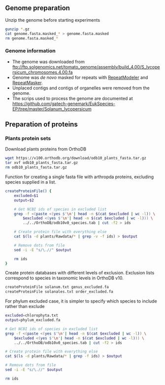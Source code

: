 ## Genome preparation

Unzip the genome before starting experiments

```bash
gunzip *.gz
cat genome.fasta.masked_* > genome.fasta.masked
rm genome.fasta.masked_*
```
### Genome information

* The genome was downloaded from ftp://ftp.solgenomics.net/tomato_genome/assembly/build_4.00/S_lycopersicum_chromosomes.4.00.fa
* Genome was _de novo_ masked for repeats with [RepeatModeler](http://www.repeatmasker.org/RepeatModeler/) and [RepeatMasker](http://www.repeatmasker.org/RMDownload.html).
* Unplaced contigs and contigs of organelles were removed from the genome.
* The scrips used to process the genome are documented at https://github.com/gatech-genemark/EukSpecies-EP/tree/master/Solanum_lycopersicum

## Preparation of proteins

### Plants protein sets

Download plants proteins from OrthoDB

```bash
wget https://v100.orthodb.org/download/odb10_plants_fasta.tar.gz
tar xvf odb10_plants_fasta.tar.gz
rm odb10_plants_fasta.tar.gz
```

Function for creating a single fasta file with arthropda proteins, excluding
species supplied in a list.

```bash
createProteinFile() {
    excluded=$1
    output=$2

    # Get NCBI ids of species in excluded list
    grep -f <(paste <(yes $'\n'| head -n $(cat $excluded | wc -l)) \
        $excluded <(yes $'\n'| head -n $(cat $excluded | wc -l))) \
        ../../OrthoDB/odb10v0_species.tab | cut -f2 > ids

    # Create protein file with everything else
    cat $(ls -d plants/Rawdata/* | grep -v -f ids) > $output

    # Remove dots from file
    sed -i -E "s/\.//" $output

    rm ids
}
```

Create protein databases with different levels of exclusion. Exclusion lists
correspond to species in taxonomic levels in OrthoDB v10.

```bash
createProteinFile solanum.txt genus_excluded.fa
createProteinFile solanales.txt order_excluded.fa
```

For phylum excluded case, it is simpler to specify which species to include
rather than exclude

```bash
excluded=chlorophyta.txt
output=phylum_excluded.fa

# Get NCBI ids of species in excluded list
grep -f <(paste <(yes $'\n'| head -n $(cat $excluded | wc -l)) \
    $excluded <(yes $'\n'| head -n $(cat $excluded | wc -l))) \
    ../../OrthoDB/odb10v0_species.tab | cut -f2 > ids

# Create protein file with everything else
cat $(ls -d plants/Rawdata/* | grep -f ids) > $output

# Remove dots from file
sed -i -E "s/\.//" $output

rm ids
```
